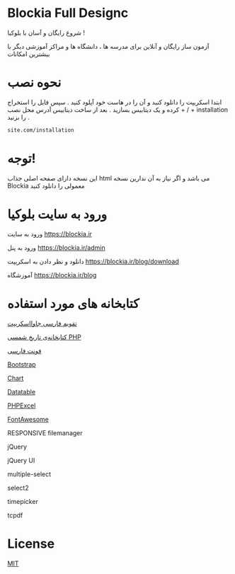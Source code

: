 # Blockia Full Designc
شروع رایگان و آسان با بلوکیا !

آزمون ساز رایگان و آنلاین برای مدرسه ها ، دانشگاه ها و مراکز آموزشی دیگر با بیشترین امکانات

# نحوه نصب
ابتدا اسکریپت را دانلود کنید و آن را در هاست خود آپلود کنید .
سپس فایل را استخراج کرده و یک دیتابیس بسازید .
بعد از ساخت دیتابیس آدرس محل نصب + / + installation را بزنید .
```bash
site.com/installation
```
# توجه!
این نسخه دارای صفحه اصلی جذاب html می باشد و اگر نیاز به آن ندارین نسخه Blockia معمولی را دانلود کنید

# ورود به سایت بلوکیا
ورود به سایت 
https://blockia.ir

ورود به پنل 
https://blockia.ir/admin

دانلود و نظر دادن به اسکریپت 
https://blockia.ir/blog/download

آموزشگاه 
https://blockia.ir/blog

# کتابخانه های مورد استفاده
[تقویم فارسی جاوااسکریپت](http://amib.ir/weblog/%d9%85%d9%86%d8%a7%d8%a8%d8%b9-%d8%a8%d8%b1%d9%86%d8%a7%d9%85%d9%87%e2%80%8c%d9%86%d9%88%db%8c%d8%b3%db%8c/%d8%aa%d9%82%d9%88%db%8c%d9%85-%d9%81%d8%a7%d8%b1%d8%b3%db%8c-%d8%ac%d8%a7%d9%88%d8%a7%d8%a7%d8%b3%da%a9%d8%b1%db%8c%d9%be%d8%aa/)

[کتابخانه‌ی تاریخ شمسی PHP](https://jdf.scr.ir/)

[فونت فارسی](https://rastikerdar.github.io/)

[Bootstrap](https://getbootstrap.com/)

[Chart](https://www.chartjs.org/)

[Datatable](https://datatables.net/)

[PHPExcel](http://www.codeplex.com/PHPExcel/)

[FontAwesome](https://fontawesome.com/)

RESPONSIVE filemanager

jQuery

jQuery UI

multiple-select

select2

timepicker

tcpdf

# License
[MIT](https://choosealicense.com/licenses/mit/)
